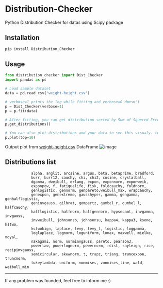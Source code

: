 # Distribution-Checker
Python Distribution Checker for datas using Scipy package

## Installation
```bash
pip install Distribution_Checker
```

## Usage
```python
from distribution_checker import Dist_Checker
import pandas as pd

# Load sample dataset
data = pd.read_csv('weight-height.csv')

# verbose=1 prints the log while fitting and verbose=0 doesn't
p = Dist_Checker(verbose=1)
p = p.fit(data)

# After fitting, you can get distribution sorted by Sum of Squered Error that fit your data, so the first distribution is the distribution that is closer to your data
p.get_distributions()

# You can also plot distributions and your data to see this visualy. top=10 means that you want to plot top 10 distributions that match your data
p.plot(top=10)
```
Output plot from [weight-height.csv](https://github.com/amirhr098/Distribution-Checker/files/9228716/weight-height.csv) DataFrame
![image](https://user-images.githubusercontent.com/95343201/182023160-48c8b978-6f71-433e-8f57-40965ed5ce35.png)

## Distributions list
```
            alpha, anglit, arcsine, argus, beta, betaprime, bradford,
            burr, burr12, cauchy, chi, chi2, cosine, crystalball,
            dgamma, dweibull, erlang, expon, exponnorm, exponweib,
            exponpow, f, fatiguelife, fisk, foldcauchy, foldnorm,
            genlogistic, gennorm, genpareto,weibull_max, wrapcauchy,
            genexpon, genextreme, gausshyper, gamma, gengamma, genhalflogistic,
            geninvgauss, gilbrat, gompertz, gumbel_r, gumbel_l, halfcauchy,
            halflogistic, halfnorm, halfgennorm, hypsecant, invgamma, invgauss,
            invweibull, johnsonsb, johnsonsu, kappa4, kappa3, ksone, kstwo,
            kstwobign, laplace, levy, levy_l, logistic, loggamma,
            loglaplace, lognorm, loguniform, lomax, maxwell, mielke, moyal,
            nakagami, norm, norminvgauss, pareto, pearson3,
            powerlaw, powerlognorm, powernorm, rdist, rayleigh, rice, recipinvgauss,
            semicircular, skewnorm, t, trapz, triang, truncexpon, truncnorm,
            tukeylambda, uniform, vonmises, vonmises_line, wald, weibull_min
```
---
If any problem was founded, feel free to inform me :)
